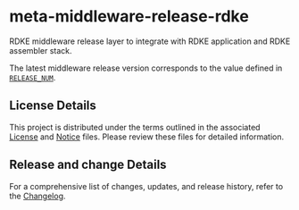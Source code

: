 # meta-middleware-release-rdke
RDKE middleware release layer to integrate with RDKE application and RDKE assembler stack.

The latest middleware release version corresponds to the value defined in [`RELEASE_NUM`](conf/machine/include/middleware.inc).

## License Details
This project is distributed under the terms outlined in the associated [License](LICENSE) and [Notice](NOTICE) files. Please review these files for detailed information.

## Release and change Details
For a comprehensive list of changes, updates, and release history, refer to the [Changelog](Changelog.md).
